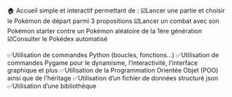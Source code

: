 🏠 Accueil simple et interactif permettant de :
☑️Lancer une partie et choisir le Pokémon de départ parmi 3 propositions
☑️Lancer un combat avec son Pokémon starter contre un Pokémon aléatoire de la 1ère génération
☑️Consulter le Pokédex automatisé

✅Utilisation de commandes Python (boucles, fonctions…)
✅Utilisation de commandes Pygame pour le dynamisme, l’interactivité, l’interface graphique et plus
✅Utilisation de la Programmation Orientée Objet (POO) ainsi que de l’héritage
✅Utilisation d’un fichier de données structuré json
✅Utilisation d’une bibliothèque
